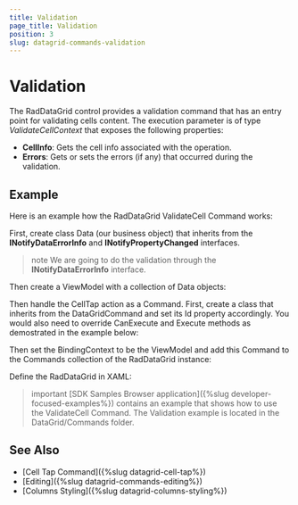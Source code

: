 ```yaml
---
title: Validation
page_title: Validation
position: 3
slug: datagrid-commands-validation
---
```


# Validation

The RadDataGrid control provides a validation command that has an entry point for validating cells content. The execution parameter is of type *ValidateCellContext* that exposes the following properties:

* **CellInfo**: Gets the cell info associated with the operation.
* **Errors**: Gets or sets the errors (if any) that occurred during the validation.

## Example

Here is an example how the RadDataGrid ValidateCell Command works:

First, create class Data (our business object) that inherits from the **INotifyDataErrorInfo** and **INotifyPropertyChanged** interfaces.

>note We are going to do the validation through the **INotifyDataErrorInfo** interface.

<snippet id='datagrid-commands-validation-businessobject'/>

Then create a ViewModel with a collection of Data objects:

<snippet id='datagrid-commands-validation-viewmodel'/>

Then handle the CellTap action as a Command. First, create a class that inherits from the DataGridCommand and set its Id property accordingly.
You would also need to override CanExecute and Execute methods as demostrated in the example below:

<snippet id='datagrid-commands-validation-validatecell'/>

Then set the BindingContext to be the ViewModel and add this Command to the Commands collection of the RadDataGrid instance:

<snippet id='datagrid-commands-validation-binding'/>

Define the RadDataGrid in XAML:

<snippet id='datagrid-commands-validation'/>

>important [SDK Samples Browser application]({%slug developer-focused-examples%}) contains an example that shows how to use the ValidateCell Command. The Validation example is located in the DataGrid/Commands folder.

## See Also

- [Cell Tap Command]({%slug datagrid-cell-tap%})
- [Editing]({%slug datagrid-commands-editing%})
- [Columns Styling]({%slug datagrid-columns-styling%})
